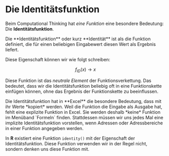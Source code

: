 # Die Identitätsfunktion

Beim Computational Thinking hat *eine Funktion* eine besondere Bedeutung: Die **Identitätsfunktion**. 

<p class="alert alert-primary" markdown="1">
Die **Identitätsfunktion** oder kurz **Identität** ist als die Funktion definiert, die für einen beliebigen Eingabewert diesen Wert als Ergebnis liefert. 
</p>

Diese Eigenschaft können wir wie folgt schreiben: 

$$ f_{ID}(x) \to x $$

Diese Funktion ist das *neutrale Element* der Funktionsverkettung. Das bedeutet, dass wir die Identitätsfunktion beliebig oft in eine Funktionskette einfügen können, ohne das Ergebnis der Funktionskette zu beeinflussen. 

<p class="alert alert-success" markdown="1">
Die Identitätsfunktion hat in **Excel** die besondere Bedeutung, dass mit ihr Werte *kopiert* werden. Weil die Funktion die Eingabe als Ausgabe hat, fehlt eine explizite Funktion in Excel. Sie werden deshalb *keine* Funktion im Menüband `Formeln` finden. Stattdessen müssen wir uns jedes Mal eine implizite Identitätsfunktion vorstellen, wenn Adressen oder Adressbereiche in einer Funktion angegeben werden. 
</p>

In **R** existiert eine Funktion `identity()` mit der Eigenschaft der Identitätsfunktion. Diese Funktion verwenden wir in der Regel nicht, sondern denken uns diese Funktion mit. 